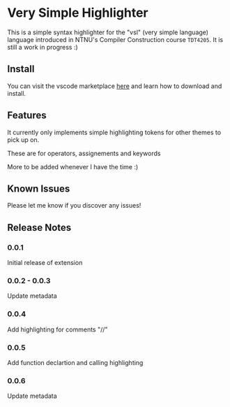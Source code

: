# Very Simple Highlighter

This is a simple syntax highlighter for the "vsl" (very simple language) language introduced in NTNU's Compiler Construction course `TDT4205`.
It is still a work in progress :)

## Install

You can visit the vscode marketplace [here](https://marketplace.visualstudio.com/items?itemName=MariusArhaug.vsl-lang) and learn how to download and install.

## Features

It currently only implements simple highlighting tokens for other themes to pick up on.

These are for operators, assignements and keywords

More to be added whenever I have the time :)

## Known Issues

Please let me know if you discover any issues!

## Release Notes

### 0.0.1

Initial release of extension

### 0.0.2 - 0.0.3

Update metadata

### 0.0.4

Add highlighting for comments "//"

### 0.0.5

Add function declartion and calling highlighting

### 0.0.6

Update metadata
